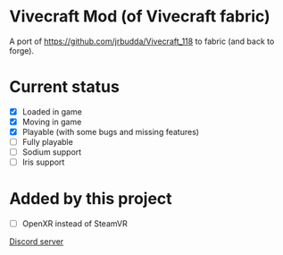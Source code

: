 # Vivecraft Mod (of Vivecraft fabric)
A port of https://github.com/jrbudda/Vivecraft_118 to fabric (and back to forge).

# Current status
- [x] Loaded in game
- [x] Moving in game
- [x] Playable (with some bugs and missing features)
- [ ] Fully playable
- [ ] Sodium support
- [ ] Iris support

# Added by this project
- [ ] OpenXR instead of SteamVR

[Discord server](https://discord.gg/jYyyv7zhSW)
